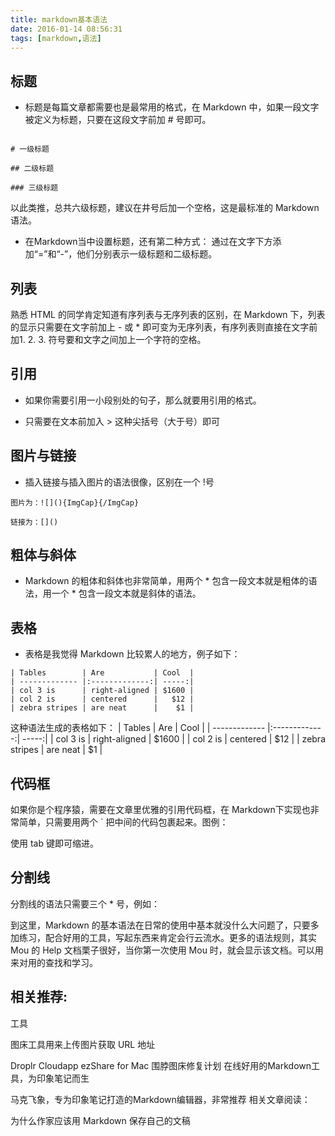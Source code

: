 ```yaml
---
title: markdown基本语法
date: 2016-01-14 08:56:31
tags: [markdown,语法]
---
```

##	标题


*	标题是每篇文章都需要也是最常用的格式，在 Markdown 中，如果一段文字被定义为标题，只要在这段文字前加 # 号即可。


```

# 一级标题

## 二级标题

### 三级标题

```
以此类推，总共六级标题，建议在井号后加一个空格，这是最标准的 Markdown 语法。

-	在Markdown当中设置标题，还有第二种方式：
通过在文字下方添加“=”和“-”，他们分别表示一级标题和二级标题。

## 列表

熟悉 HTML 的同学肯定知道有序列表与无序列表的区别，在 Markdown 下，列表的显示只需要在文字前加上 - 或 * 即可变为无序列表，有序列表则直接在文字前加1. 2. 3. 符号要和文字之间加上一个字符的空格。

## 引用

-	如果你需要引用一小段别处的句子，那么就要用引用的格式。

-	只需要在文本前加入 > 这种尖括号（大于号）即可


##	图片与链接

-	插入链接与插入图片的语法很像，区别在一个 !号

```
图片为：![](){ImgCap}{/ImgCap}

链接为：[]()
```

##	粗体与斜体

-	Markdown 的粗体和斜体也非常简单，用两个 * 包含一段文本就是粗体的语法，用一个 * 包含一段文本就是斜体的语法。



## 表格

-	表格是我觉得 Markdown 比较累人的地方，例子如下：

```
| Tables        | Are           | Cool  |
| ------------- |:-------------:| -----:|
| col 3 is      | right-aligned | $1600 |
| col 2 is      | centered      |   $12 |
| zebra stripes | are neat      |    $1 |
```
这种语法生成的表格如下：
| Tables        | Are           | Cool  |
| ------------- |:-------------:| -----:|
| col 3 is      | right-aligned | $1600 |
| col 2 is      | centered      |   $12 |
| zebra stripes | are neat      |    $1 |



##	代码框

如果你是个程序猿，需要在文章里优雅的引用代码框，在 Markdown下实现也非常简单，只需要用两个 ` 把中间的代码包裹起来。图例：


使用 tab 键即可缩进。

##	分割线

分割线的语法只需要三个 * 号，例如：

到这里，Markdown 的基本语法在日常的使用中基本就没什么大问题了，只要多加练习，配合好用的工具，写起东西来肯定会行云流水。更多的语法规则，其实 Mou 的 Help 文档栗子很好，当你第一次使用 Mou 时，就会显示该文档。可以用来对用的查找和学习。

##	相关推荐:

工具

图床工具用来上传图片获取 URL 地址

Droplr
Cloudapp
ezShare for Mac
围脖图床修复计划
在线好用的Markdown工具，为印象笔记而生

马克飞象，专为印象笔记打造的Markdown编辑器，非常推荐
相关文章阅读：

为什么作家应该用 Markdown 保存自己的文稿